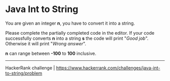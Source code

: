 # Java Int to String

You are given an integer **n**, you have to convert it into a string.

Please complete the partially completed code in the editor. If your code successfully converts **n** into a string **s** the code will print "*Good job*". Otherwise it will print "*Wrong answer*".

**n** can range between **-100** to **100** inclusive.

---

HackerRank challenge | https://www.hackerrank.com/challenges/java-int-to-string/problem

